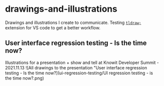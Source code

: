 # drawings-and-illustrations
Drawings and illustrations I create to communicate. Testing [`tldraw;`](https://github.com/tldraw/) extension for VS code to get a better workflow.


## User interface regression testing - Is the time now?
Illustrations for a presentation + show and tell at Knowit Developer Summit - 2021.11.13
![All drawings to the presentation "User interface regression testing - Is the time now?](ui-regression-testing/UI regression testing - is the time now?.png)